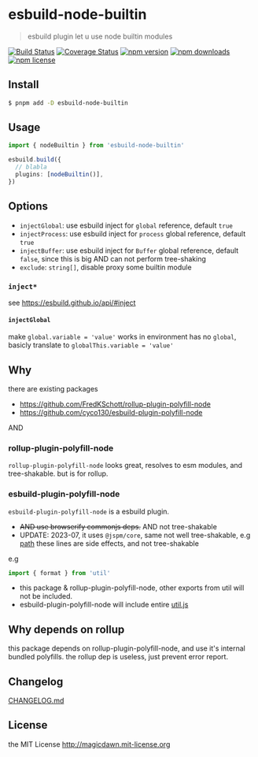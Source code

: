 # esbuild-node-builtin

> esbuild plugin let u use node builtin modules

[![Build Status](https://img.shields.io/github/actions/workflow/status/magicdawn/esbuild-node-builtin/ci.yml?branch=main&style=flat-square)](https://github.com/magicdawn/esbuild-node-builtin/actions/workflows/ci.yml)
[![Coverage Status](https://img.shields.io/codecov/c/github/magicdawn/esbuild-node-builtin/main.svg?style=flat-square)](https://codecov.io/gh/magicdawn/esbuild-node-builtin)
[![npm version](https://img.shields.io/npm/v/esbuild-node-builtin.svg?style=flat-square)](https://www.npmjs.com/package/esbuild-node-builtin)
[![npm downloads](https://img.shields.io/npm/dm/esbuild-node-builtin.svg?style=flat-square)](https://www.npmjs.com/package/esbuild-node-builtin)
[![npm license](https://img.shields.io/npm/l/esbuild-node-builtin.svg?style=flat-square)](http://magicdawn.mit-license.org)

## Install

```sh
$ pnpm add -D esbuild-node-builtin
```

## Usage

```ts
import { nodeBuiltin } from 'esbuild-node-builtin'

esbuild.build({
  // blabla
  plugins: [nodeBuiltin()],
})
```

## Options

- `injectGlobal`: use esbuild inject for `global` reference, default `true`
- `injectProcess`: use esbuild inject for `process` global reference, default `true`
- `injectBuffer`: use esbuild inject for `Buffer` global reference, default `false`, since this is big AND can not perform tree-shaking
- `exclude`: `string[]`, disable proxy some builtin module

### `inject*`

see https://esbuild.github.io/api/#inject

#### `injectGlobal`

make `global.variable = 'value'` works in environment has no `global`, basicly translate to `globalThis.variable = 'value'`

## Why

there are existing packages

- https://github.com/FredKSchott/rollup-plugin-polyfill-node
- https://github.com/cyco130/esbuild-plugin-polyfill-node

AND

### rollup-plugin-polyfill-node

`rollup-plugin-polyfill-node` looks great, resolves to esm modules, and tree-shakable. but is for rollup.

### esbuild-plugin-polyfill-node

`esbuild-plugin-polyfill-node` is a esbuild plugin.

- <del>AND use browserify commonjs deps.</del> AND not tree-shakable
- UPDATE: 2023-07, it uses `@jspm/core`, same not well tree-shakable, e.g [path](https://github.com/jspm/jspm-core/blob/2.0.1/nodelibs/browser/path.js#L5-L19) these lines are side effects, and not tree-shakable

e.g

```ts
import { format } from 'util'
```

- this package & rollup-plugin-polyfill-node, other exports from util will not be included.
- esbuild-plugin-polyfill-node will include entire [util.js](https://unpkg.com/browse/util@0.12.5/util.js)

## Why depends on rollup

this package depends on rollup-plugin-polyfill-node, and use it's internal bundled polyfills.
the rollup dep is useless, just prevent error report.

## Changelog

[CHANGELOG.md](CHANGELOG.md)

## License

the MIT License http://magicdawn.mit-license.org
